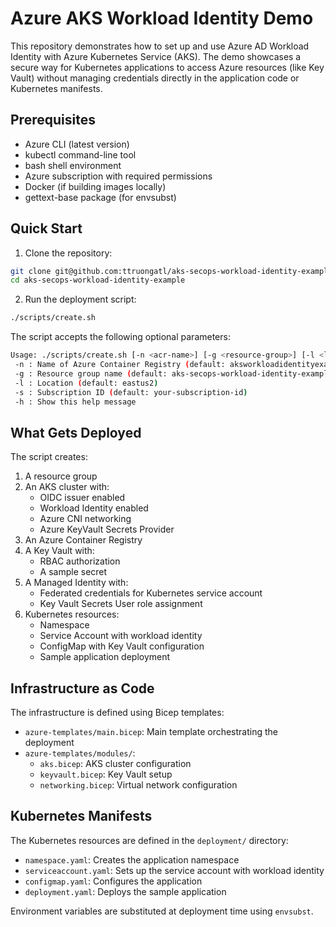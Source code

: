 # Azure AKS Workload Identity Demo

This repository demonstrates how to set up and use Azure AD Workload Identity with Azure Kubernetes Service (AKS). The demo showcases a secure way for Kubernetes applications to access Azure resources (like Key Vault) without managing credentials directly in the application code or Kubernetes manifests.

## Prerequisites

- Azure CLI (latest version)
- kubectl command-line tool
- bash shell environment
- Azure subscription with required permissions
- Docker (if building images locally)
- gettext-base package (for envsubst)

## Quick Start

1. Clone the repository:
```bash
git clone git@github.com:ttruongatl/aks-secops-workload-identity-example.git
cd aks-secops-workload-identity-example
```

2. Run the deployment script:
```bash
./scripts/create.sh
```

The script accepts the following optional parameters:
```bash
Usage: ./scripts/create.sh [-n <acr-name>] [-g <resource-group>] [-l <location>] [-s <subscription-id>]
 -n : Name of Azure Container Registry (default: aksworkloadidentityexample)
 -g : Resource group name (default: aks-secops-workload-identity-example)
 -l : Location (default: eastus2)
 -s : Subscription ID (default: your-subscription-id)
 -h : Show this help message
```

## What Gets Deployed

The script creates:

1. A resource group
2. An AKS cluster with:
   - OIDC issuer enabled
   - Workload Identity enabled
   - Azure CNI networking
   - Azure KeyVault Secrets Provider
3. An Azure Container Registry
4. A Key Vault with:
   - RBAC authorization
   - A sample secret
5. A Managed Identity with:
   - Federated credentials for Kubernetes service account
   - Key Vault Secrets User role assignment
6. Kubernetes resources:
   - Namespace
   - Service Account with workload identity
   - ConfigMap with Key Vault configuration
   - Sample application deployment

## Infrastructure as Code

The infrastructure is defined using Bicep templates:
- `azure-templates/main.bicep`: Main template orchestrating the deployment
- `azure-templates/modules/`:
  - `aks.bicep`: AKS cluster configuration
  - `keyvault.bicep`: Key Vault setup
  - `networking.bicep`: Virtual network configuration

## Kubernetes Manifests

The Kubernetes resources are defined in the `deployment/` directory:
- `namespace.yaml`: Creates the application namespace
- `serviceaccount.yaml`: Sets up the service account with workload identity
- `configmap.yaml`: Configures the application
- `deployment.yaml`: Deploys the sample application

Environment variables are substituted at deployment time using `envsubst`.
